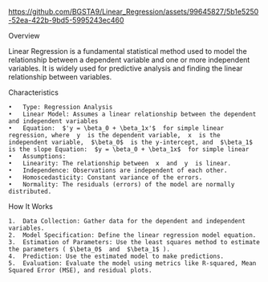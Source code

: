 https://github.com/BGSTA9/Linear_Regression/assets/99645827/5b1e5250-52ea-422b-9bd5-5995243ec460

Overview

Linear Regression is a fundamental statistical method used to model the relationship between a dependent variable and one or more independent variables. It is widely used for predictive analysis and finding the linear relationship between variables.

Characteristics

	•	Type: Regression Analysis
	•	Linear Model: Assumes a linear relationship between the dependent and independent variables
	•	Equation:  $'y = \beta_0 + \beta_1x'$  for simple linear regression, where  y  is the dependent variable,  x  is the independent variable,  $\beta_0$  is the y-intercept, and  $\beta_1$  is the slope Equation:  $y = \beta_0 + \beta_1x$  for simple linear 
	•	Assumptions:
	•	Linearity: The relationship between  x  and  y  is linear.
	•	Independence: Observations are independent of each other.
	•	Homoscedasticity: Constant variance of the errors.
	•	Normality: The residuals (errors) of the model are normally distributed.

How It Works

	1.	Data Collection: Gather data for the dependent and independent variables.
	2.	Model Specification: Define the linear regression model equation.
	3.	Estimation of Parameters: Use the least squares method to estimate the parameters ( $\beta_0$  and  $\beta_1$ ).
	4.	Prediction: Use the estimated model to make predictions.
	5.	Evaluation: Evaluate the model using metrics like R-squared, Mean Squared Error (MSE), and residual plots.
